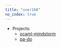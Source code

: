 ```yaml
---
title: "user168"
no_index: true
---
```


* Projects:
  * [ocaml-mindstorm](/projects/ocaml-mindstorm/)
  * [pa-do](/projects/pa-do/)
